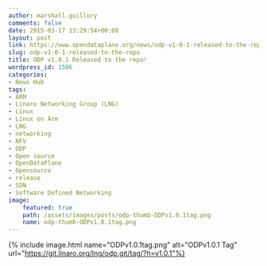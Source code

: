 ```yaml
---
author: marshall.guillory
comments: false
date: 2015-03-17 13:29:54+00:00
layout: post
link: https://www.opendataplane.org/news/odp-v1-0-1-released-to-the-repo/
slug: odp-v1-0-1-released-to-the-repo
title: ODP v1.0.1 Released to the repo!
wordpress_id: 1506
categories:
- News Hub
tags:
- ARM
- Linaro Networking Group (LNG)
- Linux
- Linux on Arm
- LNG
- networking
- NFV
- ODP
- Open source
- OpenDataPlane
- Opensource
- release
- SDN
- Software Defined Networking
image:
    featured: true
    path: /assets/images/posts/odp-thumb-ODPv1.0.1tag.png
    name: odp-thumb-ODPv1.0.1tag.png
---
```

{% include image.html name="ODPv1.0.1tag.png" alt="ODPv1.0.1 Tag" url="https://git.linaro.org/lng/odp.git/tag/?h=v1.0.1"%}
